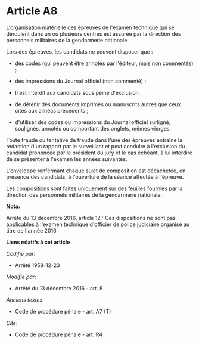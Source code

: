 # Article A8

L'organisation matérielle des épreuves de l'examen technique qui se déroulent dans un ou plusieurs centres est assurée par la
direction des personnels militaires de la gendarmerie nationale. 

Lors des épreuves, les candidats ne peuvent disposer que : 

- des codes (qui peuvent être annotés par l'éditeur, mais non commentés) ; 

- des impressions du Journal officiel (non commenté) ; 

- Il est interdit aux candidats sous peine d'exclusion : 

- de détenir des documents imprimés ou manuscrits autres que ceux cités aux alinéas précédents ; 

- d'utiliser des codes ou impressions du Journal officiel surligné, soulignés, annotés ou comportant des onglets, mêmes
vierges. 

Toute fraude ou tentative de fraude dans l'une des épreuves entraîne la rédaction d'un rapport par le surveillant et peut
conduire à l'exclusion du candidat prononcée par le président du jury et le cas échéant, à lui interdire de se présenter à
l'examen les années suivantes. 

L'enveloppe renfermant chaque sujet de composition est décachetée, en présence des candidats, à l'ouverture de la séance
affectée à l'épreuve. 

Les compositions sont faites uniquement sur des feuilles fournies par la direction des personnels militaires de la
gendarmerie nationale.

**Nota:**

Arrêté du 13 décembre 2016, article 12 : Ces dispositions ne sont pas applicables à l'examen technique d'officier de police
judiciaire organisé au titre de l'année 2016.

**Liens relatifs à cet article**

_Codifié par_:

  - Arrêté 1958-12-23

_Modifié par_:

  - Arrêté du 13 décembre 2016 - art. 8

_Anciens textes_:

  - Code de procédure pénale - art. A7 (T)

_Cite_:

  - Code de procédure pénale - art. R4
